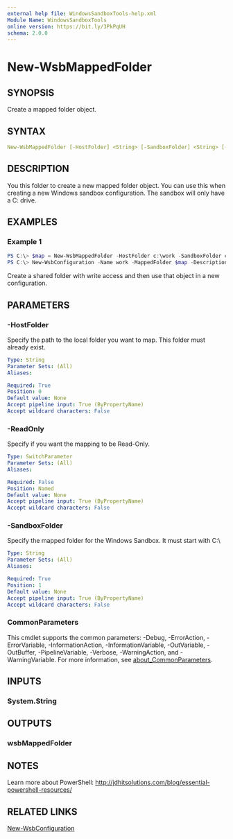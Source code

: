 ```yaml
---
external help file: WindowsSandboxTools-help.xml
Module Name: WindowsSandboxTools
online version: https://bit.ly/3PkPqUH
schema: 2.0.0
---
```


# New-WsbMappedFolder

## SYNOPSIS

Create a mapped folder object.

## SYNTAX

```yaml
New-WsbMappedFolder [-HostFolder] <String> [-SandboxFolder] <String> [-ReadOnly] [<CommonParameters>]
```

## DESCRIPTION

You this folder to create a new mapped folder object. You can use this when creating a new Windows sandbox configuration. The sandbox will only have a C: drive.

## EXAMPLES

### Example 1

```powershell
PS C:\> $map = New-WsbMappedFolder -HostFolder c:\work -SandboxFolder c:\work
PS C:\> New-WsbConfiguration -Name work -MappedFolder $map -Description "Work sandbox"
```

Create a shared folder with write access and then use that object in a new configuration.

## PARAMETERS

### -HostFolder

Specify the path to the local folder you want to map. This folder must already exist.

```yaml
Type: String
Parameter Sets: (All)
Aliases:

Required: True
Position: 0
Default value: None
Accept pipeline input: True (ByPropertyName)
Accept wildcard characters: False
```

### -ReadOnly

Specify if you want the mapping to be Read-Only.

```yaml
Type: SwitchParameter
Parameter Sets: (All)
Aliases:

Required: False
Position: Named
Default value: None
Accept pipeline input: True (ByPropertyName)
Accept wildcard characters: False
```

### -SandboxFolder

Specify the mapped folder for the Windows Sandbox.
It must start with C:\

```yaml
Type: String
Parameter Sets: (All)
Aliases:

Required: True
Position: 1
Default value: None
Accept pipeline input: True (ByPropertyName)
Accept wildcard characters: False
```

### CommonParameters

This cmdlet supports the common parameters: -Debug, -ErrorAction, -ErrorVariable, -InformationAction, -InformationVariable, -OutVariable, -OutBuffer, -PipelineVariable, -Verbose, -WarningAction, and -WarningVariable. For more information, see [about_CommonParameters](http://go.microsoft.com/fwlink/?LinkID=113216).

## INPUTS

### System.String

## OUTPUTS

### wsbMappedFolder

## NOTES

Learn more about PowerShell: http://jdhitsolutions.com/blog/essential-powershell-resources/

## RELATED LINKS

[New-WsbConfiguration](New-WsbConfiguration.md)
